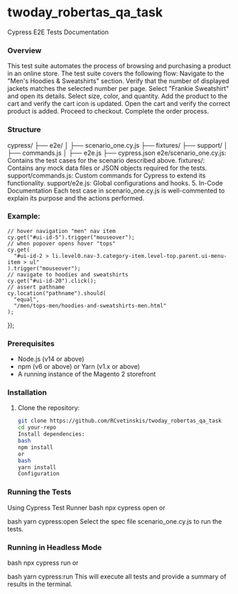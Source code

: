 # twoday_robertas_qa_task

Cypress E2E Tests Documentation

### Overview

This test suite automates the process of browsing and purchasing a product in an online store. The test suite covers the following flow:
Navigate to the "Men's Hoodies & Sweatshirts" section.
Verify that the number of displayed jackets matches the selected number per page.
Select "Frankie Sweatshirt" and open its details.
Select size, color, and quantity.
Add the product to the cart and verify the cart icon is updated.
Open the cart and verify the correct product is added.
Proceed to checkout.
Complete the order process.

### Structure

cypress/
├── e2e/
│   ├── scenario_one.cy.js
├── fixtures/
├── support/
│   ├── commands.js
│   ├── e2e.js
├── cypress.json
e2e/scenario_one.cy.js: Contains the test cases for the scenario described above.
fixtures/: Contains any mock data files or JSON objects required for the tests.
support/commands.js: Custom commands for Cypress to extend its functionality.
support/e2e.js: Global configurations and hooks. 5. In-Code Documentation
Each test case in scenario_one.cy.js is well-commented to explain its purpose and the actions performed.

### Example:
    // hover navigation "men" nav item
    cy.get("#ui-id-5").trigger("mouseover");
    // when popover opens hover "tops"
    cy.get(
      "#ui-id-2 > li.level0.nav-3.category-item.level-top.parent.ui-menu-item > ul"
    ).trigger("mouseover");
    // navigate to hoodies and sweatshirts
    cy.get("#ui-id-20").click();
    // assert pathname
    cy.location("pathname").should(
      "equal",
      "/men/tops-men/hoodies-and-sweatshirts-men.html"
    );

});

### Prerequisites

- Node.js (v14 or above)
- npm (v6 or above) or Yarn (v1.x or above)
- A running instance of the Magento 2 storefront

### Installation

1. Clone the repository:
   ```bash
   git clone https://github.com/RCvetinskis/twoday_robertas_qa_task
   cd your-repo
   Install dependencies:
   bash
   npm install
   or
   bash
   yarn install
   Configuration
   ```

### Running the Tests

Using Cypress Test Runner
bash
npx cypress open
or

bash
yarn cypress:open
Select the spec file scenario_one.cy.js to run the tests.

### Running in Headless Mode

bash
npx cypress run
or

bash
yarn cypress:run
This will execute all tests and provide a summary of results in the terminal.
